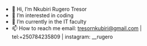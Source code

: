 - 👋 Hi, I’m Nkubiri Rugero Tresor
- 👀 I’m interested in coding
- 🌱 I’m currently in the IT faculty 
- 📫 How to reach me email: tresornkubiri@gmail.com | tel:+250784235809 | instagram: __rugero
  

<!---
Rugerot/Rugerot is a ✨ special ✨ repository because its `README.md` (this file) appears on your GitHub profile.
You can click the Preview link to take a look at your changes.
--->
